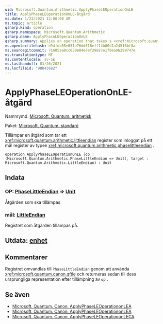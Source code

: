 ```yaml
---
uid: Microsoft.Quantum.Arithmetic.ApplyPhaseLEOperationOnLE
title: ApplyPhaseLEOperationOnLE-åtgärd
ms.date: 1/23/2021 12:00:00 AM
ms.topic: article
qsharp.kind: operation
qsharp.namespace: Microsoft.Quantum.Arithmetic
qsharp.name: ApplyPhaseLEOperationOnLE
qsharp.summary: Applies an operation that takes a <xref:microsoft.quantum.arithmetic.littleendian> register as input on a target register of type <xref:microsoft.quantum.arithmetic.phaselittleendian>.
ms.openlocfilehash: d94fdb55e051e76dd518eff14b80d1a24516bf8a
ms.sourcegitcommit: 71605ea9cc630e84e7ef29027e1f0ea06299747e
ms.translationtype: MT
ms.contentlocale: sv-SE
ms.lasthandoff: 01/26/2021
ms.locfileid: "98843682"
---
```

# <a name="applyphaseleoperationonle-operation"></a>ApplyPhaseLEOperationOnLE-åtgärd

Namnrymd: [Microsoft. Quantum. aritmetisk](xref:Microsoft.Quantum.Arithmetic)

Paket: [Microsoft. Quantum. standard](https://nuget.org/packages/Microsoft.Quantum.Standard)


Tillämpar en åtgärd som tar ett <xref:microsoft.quantum.arithmetic.littleendian> register som inloggat på ett mål register av typen <xref:microsoft.quantum.arithmetic.phaselittleendian> .

```qsharp
operation ApplyPhaseLEOperationOnLE (op : (Microsoft.Quantum.Arithmetic.PhaseLittleEndian => Unit), target : Microsoft.Quantum.Arithmetic.LittleEndian) : Unit
```


## <a name="input"></a>Indata

### <a name="op--phaselittleendian--unit"></a>OP: [PhaseLittleEndian](xref:Microsoft.Quantum.Arithmetic.PhaseLittleEndian) => [Unit](xref:microsoft.quantum.lang-ref.unit) 

Åtgärden som ska tillämpas.


### <a name="target--littleendian"></a>mål: [LittleEndian](xref:Microsoft.Quantum.Arithmetic.LittleEndian)

Registret som åtgärden tillämpas på.



## <a name="output--unit"></a>Utdata: [enhet](xref:microsoft.quantum.lang-ref.unit)



## <a name="remarks"></a>Kommentarer

Registret omvandlas till `PhaseLittleEndian` genom att använda <xref:microsoft.quantum.canon.qftle> och returneras sedan till dess ursprungliga representation efter tillämpning av `op` .

## <a name="see-also"></a>Se även

- [Microsoft. Quantum. Canon. ApplyPhaseLEOperationonLEA](xref:Microsoft.Quantum.Canon.ApplyPhaseLEOperationonLEA)
- [Microsoft. Quantum. Canon. ApplyPhaseLEOperationonLEA](xref:Microsoft.Quantum.Canon.ApplyPhaseLEOperationonLEA)
- [Microsoft. Quantum. Canon. ApplyPhaseLEOperationonLECA](xref:Microsoft.Quantum.Canon.ApplyPhaseLEOperationonLECA)